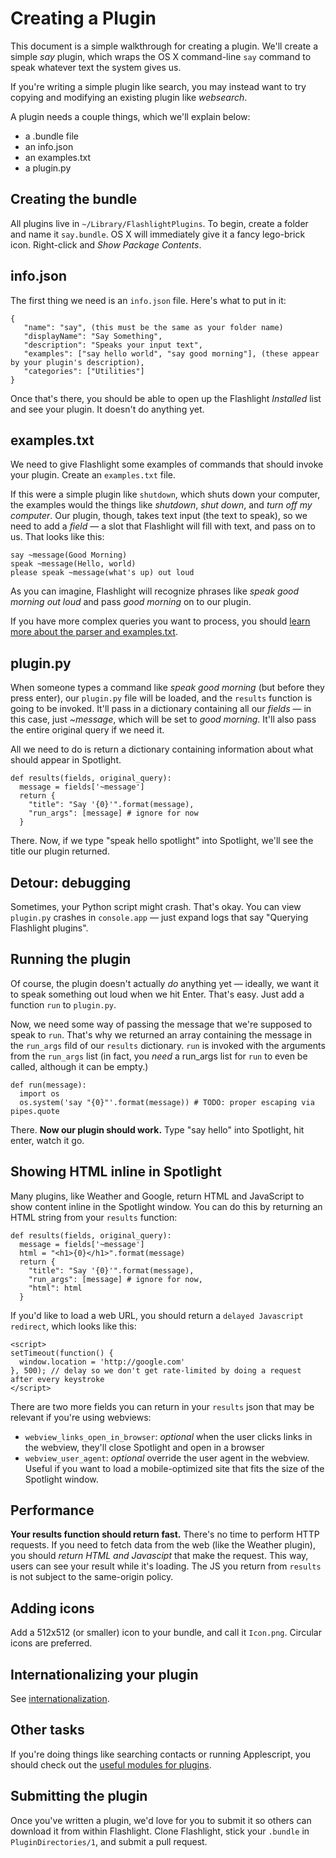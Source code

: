 # Creating a Plugin

This document is a simple walkthrough for creating a plugin. We'll create a simple _say_ plugin, which wraps the OS X command-line `say` command to speak whatever text the system gives us.

If you're writing a simple plugin like search, you may instead want to try copying and modifying an existing plugin like _websearch_.

A plugin needs a couple things, which we'll explain below:

 - a .bundle file
 - an info.json
 - an examples.txt
 - a plugin.py

## Creating the bundle

All plugins live in `~/Library/FlashlightPlugins`. To begin, create a folder and name it `say.bundle`. OS X will immediately give it a fancy lego-brick icon. Right-click and _Show Package Contents_. 

## info.json

The first thing we need is an `info.json` file. Here's what to put in it:

```
{
   "name": "say", (this must be the same as your folder name)
   "displayName": "Say Something",
   "description": "Speaks your input text",
   "examples": ["say hello world", "say good morning"], (these appear by your plugin's description),
   "categories": ["Utilities"]
}
```

Once that's there, you should be able to open up the Flashlight _Installed_ list and see your plugin. It doesn't do anything yet.

## examples.txt

We need to give Flashlight some examples of commands that should invoke your plugin. Create an `examples.txt` file.

If this were a simple plugin like `shutdown`, which shuts down your computer, the examples would the things like _shutdown_, _shut down_, and _turn off my computer_. Our plugin, though, takes text input (the text to speak), so we need to add a _field_ — a slot that Flashlight will fill with text, and pass on to us. That looks like this:

```
say ~message(Good Morning)
speak ~message(Hello, world)
please speak ~message(what's up) out loud
```

As you can imagine, Flashlight will recognize phrases like _speak good morning out loud_ and pass _good morning_ on to our plugin.

If you have more complex queries you want to process, you should [learn more about the parser and examples.txt](Parser.markdown).

## plugin.py

When someone types a command like _speak good morning_ (but before they press enter), our `plugin.py` file will be loaded, and the `results` function is going to be invoked. It'll pass in a dictionary containing all our _fields_ — in this case, just _~message_, which will be set to _good morning_. It'll also pass the entire original query if we need it.

All we need to do is return a dictionary containing information about what should appear in Spotlight.

```
def results(fields, original_query):
  message = fields['~message']
  return {
    "title": "Say '{0}'".format(message),
    "run_args": [message] # ignore for now
  }

```

There. Now, if we type "speak hello spotlight" into Spotlight, we'll see the title our plugin returned.

## Detour: debugging

Sometimes, your Python script might crash. That's okay. You can view `plugin.py` crashes in `console.app` — just expand logs that say "Querying Flashlight plugins".

## Running the plugin
Of course, the plugin doesn't actually _do_ anything yet — ideally, we want it to speak something out loud when we hit Enter. That's easy. Just add a function `run` to `plugin.py`.

Now, we need some way of passing the message that we're supposed to speak to `run`. That's why we returned an array containing the message in the `run_args` fild of our `results` dictionary. `run` is invoked with the arguments from the `run_args` list (in fact, you _need_ a run_args list for `run` to even be called, although it can be empty.)

```
def run(message):
  import os
  os.system('say "{0}"'.format(message)) # TODO: proper escaping via pipes.quote
```

There. **Now our plugin should work.** Type "say hello" into Spotlight, hit enter, watch it go.

## Showing HTML inline in Spotlight

Many plugins, like Weather and Google, return HTML and JavaScript to show content inline in the Spotlight window. You can do this by returning an HTML string from your `results` function:

```
def results(fields, original_query):
  message = fields['~message']
  html = "<h1>{0}</h1>".format(message)
  return {
    "title": "Say '{0}'".format(message),
    "run_args": [message] # ignore for now,
    "html": html
  }

```

If you'd like to load a web URL, you should return a `delayed Javascript redirect`, which looks like this:

```
<script>
setTimeout(function() {
  window.location = 'http://google.com'
}, 500); // delay so we don't get rate-limited by doing a request after every keystroke
</script>
```

There are two more fields you can return in your `results` json that may be relevant if you're using webviews:

 - `webview_links_open_in_browser`: _optional_ when the user clicks links in the webview, they'll close Spotlight and open in a browser
 - `webview_user_agent`: _optional_ override the user agent in the webview. Useful if you want to load a mobile-optimized site that fits the size of the Spotlight window.

## Performance

**Your results function should return fast.** There's no time to perform HTTP requests. If you need to fetch data from the web (like the Weather plugin), you should _return HTML and Javascipt_ that make the request. This way, users can see your result while it's loading. The JS you return from `results` is not subject to the same-origin policy.

## Adding icons

Add a 512x512 (or smaller) icon to your bundle, and call it `Icon.png`. Circular icons are preferred.

## Internationalizing your plugin

See [internationalization](Internationalization.markdown).

## Other tasks

If you're doing things like searching contacts or running Applescript, you should check out the [useful modules for plugins](https://github.com/nate-parrott/Flashlight/tree/master/UsefulModulesForPlugins).

## Submitting the plugin

Once you've written a plugin, we'd love for you to submit it so others can download it from within Flashlight. Clone Flashlight, stick your `.bundle` in `PluginDirectories/1`, and submit a pull request.

